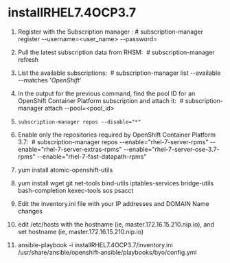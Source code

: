 # installRHEL7.4OCP3.7


1. Register with the Subscription manager : # subscription-manager register --username=<user_name> --password=<password>

1. Pull the latest subscription data from RHSM:  # subscription-manager refresh
2. List the available subscriptions:  # subscription-manager list --available --matches '*OpenShift*'
3. In the output for the previous command, find the pool ID for an OpenShift Container Platform subscription and attach it:  # subscription-manager attach --pool=<pool_id>
4.     subscription-manager repos --disable="*"
   
    
5. Enable only the repositories required by OpenShift Container Platform 3.7:  # subscription-manager repos  --enable="rhel-7-server-rpms"    --enable="rhel-7-server-extras-rpms"     --enable="rhel-7-server-ose-3.7-rpms"  --enable="rhel-7-fast-datapath-rpms"
6. yum install atomic-openshift-utils
7. yum install wget git net-tools bind-utils iptables-services bridge-utils bash-completion kexec-tools sos psacct
8. Edit the inventory.ini file with your IP addresses and DOMAIN Name changes
9. edit /etc/hosts with the hostname (ie, master.172.16.15.210.nip.io), and set hostname <hostname> (ie, master.172.16.15.210.nip.io)
9. ansible-playbook -i installRHEL7.4OCP3.7/inventory.ini /usr/share/ansible/openshift-ansible/playbooks/byo/config.yml



